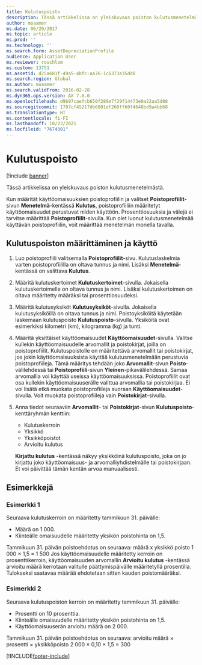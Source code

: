 ```yaml
---
title: Kulutuspoisto
description: Tässä artikkelissa on yleiskuvaus poiston kulutusmenetelmästä.
author: moaamer
ms.date: 06/20/2017
ms.topic: article
ms.prod: ''
ms.technology: ''
ms.search.form: AssetDepreciationProfile
audience: Application User
ms.reviewer: roschlom
ms.custom: 13751
ms.assetid: d25a681f-49a5-4bfc-aa76-1c6373e35dd8
ms.search.region: Global
ms.author: moaamer
ms.search.validFrom: 2016-02-28
ms.dyn365.ops.version: AX 7.0.0
ms.openlocfilehash: d9b97caefcb650f289e7f29f14473e0a22aa5d88
ms.sourcegitcommit: 1707cf45217db6801df260ff60f4648bd9a4bb68
ms.translationtype: HT
ms.contentlocale: fi-FI
ms.lasthandoff: 10/23/2021
ms.locfileid: "7674301"
---
```

# <a name="consumption-depreciation"></a>Kulutuspoisto

[!include [banner](../includes/banner.md)]

Tässä artikkelissa on yleiskuvaus poiston kulutusmenetelmästä.

Kun määrität käyttöomaisuuksien poistoprofiilin ja valitset **Poistoprofiilit**-sivun **Menetelmä**-kentässä **Kulutus**, poistoprofiiliin määritetyt käyttöomaisuudet perustuvat niiden käyttöön. Prosenttiosuuksia ja välejä ei tarvitse määrittää **Poistoprofiilit**-sivulla. Kun olet luonut kulutusmenetelmää käyttävän poistoprofiilin, voit määrittää menetelmän monella tavalla.

## <a name="set-up-and-use-consumption-depreciation"></a>Kulutuspoiston määrittäminen ja käyttö
1.  Luo poistoprofiili valitsemalla **Poistoprofiilit**-sivu. Kulutuslaskelmia varten poistoprofiililla on oltava tunnus ja nimi. Lisäksi **Menetelmä**-kentässä on valittava **Kulutus**.
2.  Määritä kulutuskertoimet **Kulutuskertoimet**-sivulla. Jokaisella kulutuskertoimelle on oltava tunnus ja nimi. Lisäksi kulutuskertoimen on oltava määritetty määräksi tai prosenttiosuudeksi.
3.  Määritä kulutusyksiköt **Kulutusyksiköt**-sivulla. Jokaisella kulutusyksiköillä on oltava tunnus ja nimi. Poistoyksiköitä käytetään laskemaan kulutuspoisto **Kulutuspoisto**-sivulla. Yksiköitä ovat esimerkiksi kilometri (km), kilogramma (kg) ja tunti.
4.  Määritä yksittäiset käyttöomaisuudet **Käyttöomaisuudet**-sivulla. Valitse kullekin käyttöomaisuudelle arvomallit ja poistokirjat, joilla on poistoprofiilit. Kulutuspoistolle on määritettävä arvomallit tai poistokirjat, jos jokin käyttöomaisuuksista käyttää kulutusmenetelmään perustuvia poistoprofiileja. Tämä määritys tehdään joko **Arvomallit**-sivun **Poisto**-välilehdessä tai **Poistoprofiili**-sivun **Yleinen**-pikavälilehdessä. Samaa arvomallia voi käyttää useissa käyttöomaisuuksissa. Poistoprofiilit ovat osa kullekin käyttöomaisuuserälle valittua arvomallia tai poistokirjaa. Ei voi lisätä etkä muokata poistoprofiileja suoraan **Käyttöomaisuudet**-sivulla. Voit muokata poistoprofiileja vain **Poistokirjat**-sivulla.
5.  Anna tiedot seuraaviin **Arvomallit**- tai **Poistokirjat**-sivun **Kulutuspoisto**-kenttäryhmän kenttiin:
    -   Kulutuskerroin
    -   Yksikkö
    -   Yksikköpoistot
    -   Arvioitu kulutus

    **Kirjattu kulutus** -kentässä näkyy yksikköinä kulutuspoisto, joka on jo kirjattu joko käyttöomaisuus- ja arvomalliyhdistelmälle tai poistokirjaan. Et voi päivittää tämän kentän arvoa manuaalisesti.

## <a name="examples"></a>Esimerkkejä
### <a name="example-1"></a>Esimerkki 1

Seuraava kulutuskerroin on määritetty tammikuun 31. päivälle:

-   Määrä on 1 000.
-   Kiinteälle omaisuudelle määritetty yksikön poistohinta on 1,5.

Tammikuun 31. päivän poistoehdotus on seuraava: määrä x yksikkö poisto 1 000 × 1,5 = 1 500 Jos käyttöomaisuudelle määritetty kerroin on prosenttikerroin, käyttöomaisuuden arvomallin **Arvioitu kulutus** -kentässä arvioitu määrä kerrotaan valitulle päättymispäivälle määritetyllä prosentilla. Tulokseksi saatavaa määrää ehdotetaan sitten kauden poistomääräksi.

### <a name="example-2"></a>Esimerkki 2

Seuraava kulutuspoiston kerroin on määritetty tammikuun 31. päivälle:

-   Prosentti on 10 prosenttia.
-   Kiinteälle omaisuudelle määritetty yksikön poistohinta on 1,5.
-   Käyttöomaisuuserän arvioitu määrä on 2 000.

Tammikuun 31. päivän poistoehdotus on seuraava: arvioitu määrä × prosentti × yksikköpoisto 2 000 × 0,10 × 1,5 = 300





[!INCLUDE[footer-include](../../includes/footer-banner.md)]
